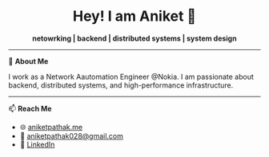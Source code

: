 <p align="center">
</p>

<h1 align="center">Hey! I am Aniket 👋</h1>
<p align="center">
  <strong>netowrking | backend | distributed systems | system design</strong>
</p>

---

🚀 **About Me**

 I work as a Network Aautomation Engineer @Nokia. I am passionate about backend, distributed systems, and high-performance infrastructure.

---

📫 **Reach Me**

- 🌐 [aniketpathak.me](https://aniketpathak.me)  
- 📧 aniketpathak028@gmail.com  
- 💼 [LinkedIn](https://linkedin.com/in/yourprofile)  
